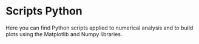 # Scripts Python


Here you can find Python scripts applied to numerical analysis and to build plots using the Matplotlib and Numpy libraries.
